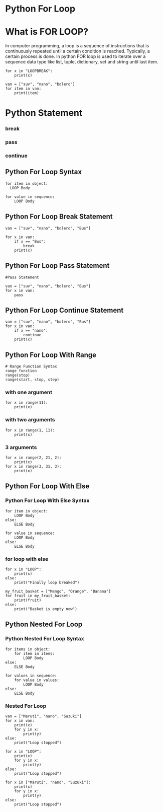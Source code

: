 # Python For Loop
# What is FOR LOOP?
In computer programming, a loop is a sequence of instructions that is continuously repeated until a certain condition is reached. Typically, a certain process is done.
In python FOR loop is used to iterate over a sequence data type like list, tuple, dictionary, set and string until last item. 
```
for x in "LOOPBREAK":
	print(x)

van = ["suv", "nano", "bolero"]
for item in van:
	print(item)
  ```
 # Python Statement
 ### break
### pass
### continue
  ## Python For Loop Syntax
  ```
for item in object:
    LOOP Body
```
```
for value in sequence:
    LOOP Body
```
## Python For Loop Break Statement

```
van = ["suv", "nano", "bolero", "Bus"]

for x in van:
	if x == "Bus":
		break
	print(x)
```

## Python For Loop Pass Statement
```
#Pass Statement

van = ["suv", "nano", "bolero", "Bus"]
for x in van:
	pass
```
## Python For Loop Continue Statement
```
van = ["suv", "nano", "bolero", "Bus"]
for x in van:
	if x == "nano":
		continue
	print(x)
```
## Python For Loop With Range
```
# Range Function Syntax
range function
range(stop)
range(start, stop, step)
```
### with one argument
```
for x in range(11):
	print(x)
```
### with two arguments
```
for x in range(1, 11):
	print(x)
```
### 3 arguments
```
for x in range(2, 21, 2):
	print(x)
for x in range(3, 31, 3):
 	print(x)
```

## Python For Loop With Else
### Python For Loop With Else Syntax
```
for item in object:
    LOOP Body
else:
	ELSE Body
```
```
for value in sequence:
    LOOP Body
else:
	ELSE Body

```
### for loop with else 
```
for x in "LOOP":
	print(x)
else:
	print("Finally loop breaked")
```
```
my_fruit_basket = ["Mango", "Orange", "Banana"]
for fruit in my_fruit_basket:
	print(fruit)
else:
	print("Basket is empty now")
```
## Python Nested For Loop
### Python Nested For Loop Syntax
```
for items in object:
	for item in items:
    	LOOP Body
else:
	ELSE Body
```
```
for values in sequence:
	for value in values:
		LOOP Body
else:
	ELSE Body
```
### Nested For Loop
```
van = ["Maruti", "nano", "Suzuki"]
for x in van:
	print(x)
	for y in x:
		print(y)
else:
	print("Loop stopped")
```
```
for x in "LOOP":
	print(x)
	for y in x:
		print(y)
else:
	print("Loop stopped")
```

```
for x in ["Maruti", "nano", "Suzuki"]:
	print(x)
	for y in x:
		print(y)
else:
	print("Loop stopped")
```
